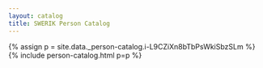 ```yaml
---
layout: catalog
title: SWERIK Person Catalog
---
```

{% assign p = site.data._person-catalog.i-L9CZiXn8bTbPsWkiSbzSLm %}
{% include person-catalog.html p=p %}

